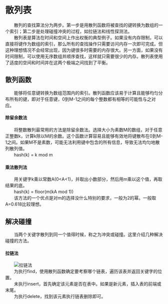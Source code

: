 # 散列表
　　散列的查找算法分为两步。第一步是用散列函数将被查找的键转换为数组的一个索引；第二步是处理碰撞冲突的过程，如拉链法和线性探测法。</br>
　　散列表是算法在时间和空间上作出权衡的典型例子。如果没有内存限制，可以直接将键作为数组的索引，那么所有的查找操作只需要访问内存一次即可完成。但这种理想情况不会经常出现，因为键很多时需要的内存很大。另一方面，如果没有时间限制，可以使用无序数组并顺序查找，这样就只需要很少的内存。散列表使用了适度的空间和时间并在这两个极端之间找到了平衡。
## 散列函数
　　能够将任意键转换为数组范围内的索引。散列函数应该易于计算且能够均匀分布所有的键，即对于任意键，0到M-1之间的每个整数都有相等的可能性与之对应。
#### 除留余数法
　　将整数散列最常用的方法是除留余数法。选择大小为素数M的数组，对于任意正整数k，计算k除以M的余数。这个函数计算容易且能够有效地将键散布在0到M-1之间。如果M不是素数，可能无法利用键中包含的所有信息，导致无法均匀地散列散列值。</br>
　　hash(k) = k mod m
#### 乘法散列法
　　用关键字k乘以常数A(0<A<1)，并取出小数部分，然后用m乘以这个值，再取结果的底。</br>
　　hash(k) = floor(m(kA mod 1))</br>
　　该方法的一个优点是对m的选择没什么特别的要求，一般为2的幂。一般取A=0.618比较理想。
## 解决碰撞
　　当两个关键字散列到同一个值得时候，称之为冲突或碰撞。这里介绍几种解决碰撞的方法。
#### 拉链法
　　![拉链法](http://orvltx8rw.bkt.clouddn.com/github/6.png)</br>
　　为执行find，使用散列函数确定要考察哪个链表，遍历该表并返回关键字的位置。</br>
　　未执行insert，首先确定该元素是否在表中。如果是新元素，插入表的前端或末尾。</br>
　　为执行delete，找到该元素执行链表删除即可。</br>
